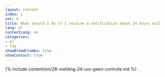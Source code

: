 ```yaml
---
layout: content
index: 1
set: 4
title: What should I do if I receive a notification about 24 hours with no checks by the app?
lang: pl
contentLang: en
categories:
- pl
- faq
showBreadCrumbs: true
showContact: true
---
```

{% include content/en/28-melding-24-uur-geen-controle.md %}
